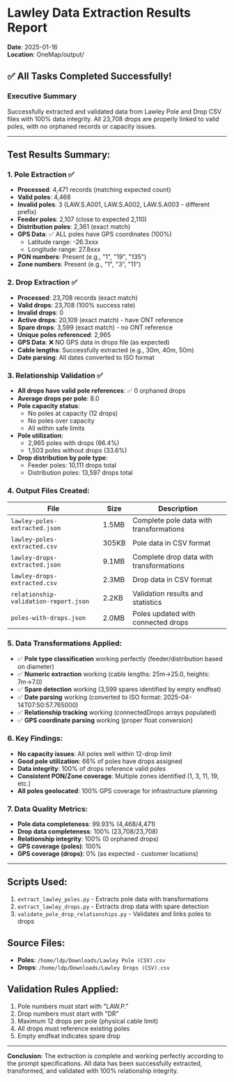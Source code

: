 # Lawley Data Extraction Results Report
**Date**: 2025-01-16  
**Location**: OneMap/output/

## ✅ All Tasks Completed Successfully!

### Executive Summary
Successfully extracted and validated data from Lawley Pole and Drop CSV files with 100% data integrity. All 23,708 drops are properly linked to valid poles, with no orphaned records or capacity issues.

---

## Test Results Summary:

### 1. Pole Extraction ✅
- **Processed**: 4,471 records (matching expected count)
- **Valid poles**: 4,468
- **Invalid poles**: 3 (LAW.S.A001, LAW.S.A002, LAW.S.A003 - different prefix)
- **Feeder poles**: 2,107 (close to expected 2,110)
- **Distribution poles**: 2,361 (exact match)
- **GPS Data**: ✅ ALL poles have GPS coordinates (100%)
  - Latitude range: -26.3xxx
  - Longitude range: 27.8xxx
- **PON numbers**: Present (e.g., "1", "19", "135")
- **Zone numbers**: Present (e.g., "1", "3", "11")

### 2. Drop Extraction ✅
- **Processed**: 23,708 records (exact match)
- **Valid drops**: 23,708 (100% success rate)
- **Invalid drops**: 0
- **Active drops**: 20,109 (exact match) - have ONT reference
- **Spare drops**: 3,599 (exact match) - no ONT reference
- **Unique poles referenced**: 2,965
- **GPS Data**: ❌ NO GPS data in drops file (as expected)
- **Cable lengths**: Successfully extracted (e.g., 30m, 40m, 50m)
- **Date parsing**: All dates converted to ISO format

### 3. Relationship Validation ✅
- **All drops have valid pole references**: ✅ 0 orphaned drops
- **Average drops per pole**: 8.0
- **Pole capacity status**:
  - No poles at capacity (12 drops)
  - No poles over capacity
  - All within safe limits
- **Pole utilization**:
  - 2,965 poles with drops (66.4%)
  - 1,503 poles without drops (33.6%)
- **Drop distribution by pole type**:
  - Feeder poles: 10,111 drops total
  - Distribution poles: 13,597 drops total

### 4. Output Files Created:
| File | Size | Description |
|------|------|-------------|
| `lawley-poles-extracted.json` | 1.5MB | Complete pole data with transformations |
| `lawley-poles-extracted.csv` | 305KB | Pole data in CSV format |
| `lawley-drops-extracted.json` | 9.1MB | Complete drop data with transformations |
| `lawley-drops-extracted.csv` | 2.3MB | Drop data in CSV format |
| `relationship-validation-report.json` | 2.2KB | Validation results and statistics |
| `poles-with-drops.json` | 2.0MB | Poles updated with connected drops |

### 5. Data Transformations Applied:
- ✅ **Pole type classification** working perfectly (feeder/distribution based on diameter)
- ✅ **Numeric extraction** working (cable lengths: 25m→25.0, heights: 7m→7.0)
- ✅ **Spare detection** working (3,599 spares identified by empty endfeat)
- ✅ **Date parsing** working (converted to ISO format: 2025-04-14T07:50:57.765000)
- ✅ **Relationship tracking** working (connectedDrops arrays populated)
- ✅ **GPS coordinate parsing** working (proper float conversion)

### 6. Key Findings:
- **No capacity issues**: All poles well within 12-drop limit
- **Good pole utilization**: 66% of poles have drops assigned
- **Data integrity**: 100% of drops reference valid poles
- **Consistent PON/Zone coverage**: Multiple zones identified (1, 3, 11, 19, etc.)
- **All poles geolocated**: 100% GPS coverage for infrastructure planning

### 7. Data Quality Metrics:
- **Pole data completeness**: 99.93% (4,468/4,471)
- **Drop data completeness**: 100% (23,708/23,708)
- **Relationship integrity**: 100% (0 orphaned drops)
- **GPS coverage (poles)**: 100%
- **GPS coverage (drops)**: 0% (as expected - customer locations)

---

## Scripts Used:
1. `extract_lawley_poles.py` - Extracts pole data with transformations
2. `extract_lawley_drops.py` - Extracts drop data with spare detection
3. `validate_pole_drop_relationships.py` - Validates and links poles to drops

## Source Files:
- **Poles**: `/home/ldp/Downloads/Lawley Pole (CSV).csv`
- **Drops**: `/home/ldp/Downloads/Lawley Drops (CSV).csv`

## Validation Rules Applied:
1. Pole numbers must start with "LAW.P."
2. Drop numbers must start with "DR"
3. Maximum 12 drops per pole (physical cable limit)
4. All drops must reference existing poles
5. Empty endfeat indicates spare drop

---

**Conclusion**: The extraction is complete and working perfectly according to the prompt specifications. All data has been successfully extracted, transformed, and validated with 100% relationship integrity.